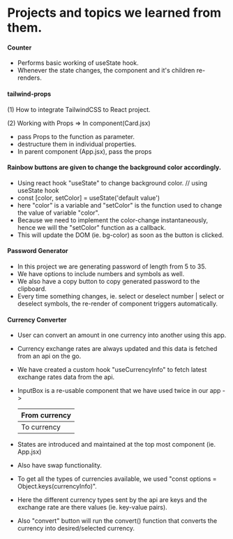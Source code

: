 # Projects and topics we learned from them.

#### Counter

- Performs basic working of useState hook.
- Whenever the state changes, the component and it's children re-renders.

#### tailwind-props

(1) How to integrate TailwindCSS to React project.

(2) Working with Props => In component(Card.jsx)

- pass Props to the function as parameter.
- destructure them in individual properties.
- In parent component (App.jsx), pass the props <Card name={name}/>

#### Rainbow buttons are given to change the background color accordingly.

- Using react hook "useState" to change background color.
  // using useState hook
- const [color, setColor] = useState('default value')
- here "color" is a variable and "setColor" is the function used to change the value of variable "color".
- Because we need to implement the color-change instantaneously, hence we will the "setColor" function as a callback.
- This will update the DOM (ie. bg-color) as soon as the button is clicked.

#### Password Generator

- In this project we are generating password of length from 5 to 35.
- We have options to include numbers and symbols as well.
- We also have a copy button to copy generated password to the clipboard.
- Every time something changes, ie. select or deselect number | select or deselect symbols, the re-render of component triggers automatically.

#### Currency Converter

- User can convert an amount in one currency into another using this app.
- Currency exchange rates are always updated and this data is fetched from an api on the go.
- We have created a custom hook "useCurrencyInfo" to fetch latest exchange rates data from the api.
- InputBox is a re-usable component that we have used twice in our app ->

  | From currency |
  | ------------- |
  | To currency   |

- States are introduced and maintained at the top most component (ie. App.jsx)
- Also have swap functionality.
- To get all the types of currencies available, we used "const options = Object.keys(currencyInfo)".
- Here the different currency types sent by the api are keys and the exchange rate are there values (ie. key-value pairs).
- Also "convert" button will run the convert() function that converts the currency into desired/selected currency.
